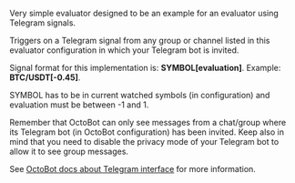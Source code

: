 Very simple evaluator designed to be an example for an evaluator using Telegram signals.

Triggers on a Telegram signal from any group or channel listed in this evaluator configuration in which 
your Telegram bot is invited.

Signal format for this implementation is: **SYMBOL[evaluation]**. Example: **BTC/USDT[-0.45]**.

SYMBOL has to be in current watched symbols (in configuration) and evaluation must be between -1 and 1. 

Remember that OctoBot can only see messages from a
chat/group where its Telegram bot (in OctoBot configuration) has been invited. Keep also in mind that you
need to disable the privacy mode of your Telegram bot to allow it to see group messages.

See [OctoBot docs about Telegram interface](https://octobot.info/interfaces/telegram-interface) for more information.
